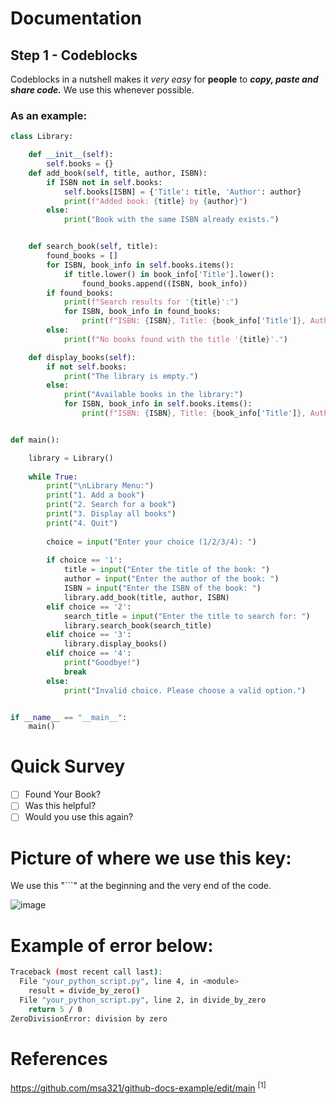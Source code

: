 # Documentation

## Step 1 - Codeblocks

Codeblocks in a nutshell makes it *very easy* for **people** to ***copy, paste and share code.*** We use this whenever possible.

### As an example:

```py
class Library:

    def __init__(self):
        self.books = {}
    def add_book(self, title, author, ISBN):
        if ISBN not in self.books:
            self.books[ISBN] = {'Title': title, 'Author': author}
            print(f"Added book: {title} by {author}")
        else:
            print("Book with the same ISBN already exists.")


    def search_book(self, title):
        found_books = []
        for ISBN, book_info in self.books.items():
            if title.lower() in book_info['Title'].lower():
                found_books.append((ISBN, book_info))
        if found_books:
            print(f"Search results for '{title}':")
            for ISBN, book_info in found_books:
                print(f"ISBN: {ISBN}, Title: {book_info['Title']}, Author: {book_info['Author']}")
        else:
            print(f"No books found with the title '{title}'.")

    def display_books(self):
        if not self.books:
            print("The library is empty.")
        else:
            print("Available books in the library:")
            for ISBN, book_info in self.books.items():
                print(f"ISBN: {ISBN}, Title: {book_info['Title']}, Author: {book_info['Author']}")


def main():

    library = Library()
    
    while True:
        print("\nLibrary Menu:")
        print("1. Add a book")
        print("2. Search for a book")
        print("3. Display all books")
        print("4. Quit")
        
        choice = input("Enter your choice (1/2/3/4): ")
        
        if choice == '1':
            title = input("Enter the title of the book: ")
            author = input("Enter the author of the book: ")
            ISBN = input("Enter the ISBN of the book: ")
            library.add_book(title, author, ISBN)
        elif choice == '2':
            search_title = input("Enter the title to search for: ")
            library.search_book(search_title)
        elif choice == '3':
            library.display_books()
        elif choice == '4':
            print("Goodbye!")
            break
        else:
            print("Invalid choice. Please choose a valid option.")


if __name__ == "__main__":
    main()
```

# Quick Survey

- [ ] Found Your Book?
- [ ] Was this helpful?
- [ ] Would you use this again?

# Picture of where we use this key:

We use this "```" at the beginning and the very end of the code.


![image](https://github.com/msa321/github-docs-example/assets/113797111/120f282a-a7bb-45d7-8c93-a331dc9b3af8)



# Example of error below:

```Bash
Traceback (most recent call last):
  File "your_python_script.py", line 4, in <module>
    result = divide_by_zero()
  File "your_python_script.py", line 2, in divide_by_zero
    return 5 / 0
ZeroDivisionError: division by zero
```



# References 
https://github.com/msa321/github-docs-example/edit/main <sup>[1]</sup>

